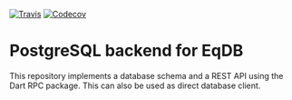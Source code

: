 [![Travis](https://img.shields.io/travis/eqdb/eqpg.svg)](https://travis-ci.org/eqdb/eqpg)
[![Codecov](https://img.shields.io/codecov/c/github/eqdb/eqpg.svg)](https://codecov.io/gh/eqdb/eqpg)

PostgreSQL backend for EqDB
===========================
This repository implements a database schema and a REST API using the Dart RPC
package. This can also be used as direct database client.
